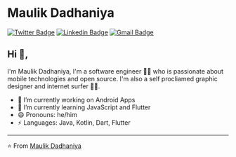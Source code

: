 # Maulik Dadhaniya 
[![Twitter Badge](https://img.shields.io/badge/-@maulikdadhania-1ca0f1?style=flat-square&labelColor=1ca0f1&logo=twitter&logoColor=white&link=https://twitter.com/maulikdadhania)](https://twitter.com/maulikdadhania) [![Linkedin Badge](https://img.shields.io/badge/-maulikdadhaniya-blue?style=flat-square&logo=Linkedin&logoColor=white&link=https://www.linkedin.com/in/maulikdadhaniya/)](https://www.linkedin.com/in/maulikdadhaniya/)
[![Gmail Badge](https://img.shields.io/badge/-maulik.dadhaniya1995@gmail.com-c14438?style=flat-square&logo=Gmail&logoColor=white&link=mailto:maulik.dadhaniya1995@gmail.com)](mailto:maulik.dadhaniya1995@gmail.com)

## Hi 👋, 
I'm Maulik Dadhaniya, I'm a software engineer 👨‍💻 who is passionate about mobile technologies and open source. I'm also a self procliamed graphic designer and internet surfer 
🏄‍♂️. 

- 🔭 I’m currently working on Android Apps
- 🌱 I’m currently learning JavaScript and Flutter
- 😄 Pronouns: he/him
-  ⚡ Languages: Java, Kotlin, Dart, Flutter



---
⭐️ From [Maulik Dadhaniya](https://github.com/maulikdadhaniya)
